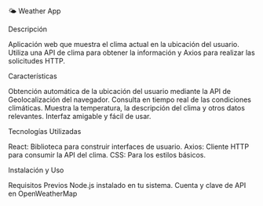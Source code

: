 🌤️ Weather App

Descripción

Aplicación web que muestra el clima actual en la ubicación del usuario. Utiliza una API de clima para obtener la información y Axios para realizar las solicitudes HTTP.

Características

Obtención automática de la ubicación del usuario mediante la API de Geolocalización del navegador.
Consulta en tiempo real de las condiciones climáticas.
Muestra la temperatura, la descripción del clima y otros datos relevantes.
Interfaz amigable y fácil de usar.


Tecnologías Utilizadas

React: Biblioteca para construir interfaces de usuario.
Axios: Cliente HTTP para consumir la API del clima.
CSS: Para los estilos básicos.


Instalación y Uso

Requisitos Previos
Node.js instalado en tu sistema.
Cuenta y clave de API en OpenWeatherMap
